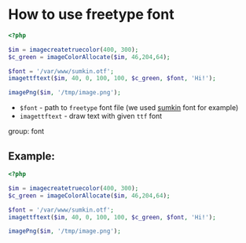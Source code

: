 # How to use freetype font

```php
<?php

$im = imagecreatetruecolor(400, 300);
$c_green = imageColorAllocate($im, 46,204,64);

$font = '/var/www/sumkin.otf';
imagettftext($im, 40, 0, 100, 100, $c_green, $font, 'Hi!');

imagePng($im, '/tmp/image.png');
```

- `$font` - path to `freetype` font file (we used [sumkin](https://www.cufonfonts.com/font/sumkin-freetype) font for example)
- `imagettftext` - draw text with given `ttf` font

group: font

## Example: 
```php
<?php

$im = imagecreatetruecolor(400, 300);
$c_green = imageColorAllocate($im, 46,204,64);

$font = '/var/www/sumkin.otf';
imagettftext($im, 40, 0, 100, 100, $c_green, $font, 'Hi!');

imagePng($im, '/tmp/image.png');
```

